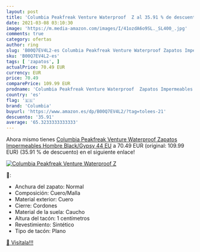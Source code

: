 ```yaml
---
layout: post
title: 'Columbia Peakfreak Venture Waterproof  Z al 35.91 % de descuento'
date: 2021-03-08 03:10:30
image: 'https://m.media-amazon.com/images/I/41ozdA6o9SL._SL400_.jpg'
comments: true
category: ofertas
author: ring
slug: 'B00Q7EV4L2-es Columbia Peakfreak Venture Waterproof Zapatos Impermeables...'
sku: 'B00Q7EV4L2-es'
tags: [ 'zapatos', ]
actualPrice: 70.49 EUR
currency: EUR
price: 70.49
comparePrice: 109.99 EUR
prodname: 'Columbia Peakfreak Venture Waterproof  Zapatos Impermeables Hombre  Black/Gypsy  44 EU'
country: 'es'
flag: '🇪🇸'
brand: 'Columbia'
buyurl: 'https://www.amazon.es/dp/B00Q7EV4L2/?tag=tolees-21'
descuento: '35.91'
average: '65.3233333333333'
---
```


Ahora mismo tienes [Columbia Peakfreak Venture Waterproof  Zapatos Impermeables Hombre  Black/Gypsy  44 EU](https://www.amazon.es/dp/B00Q7EV4L2/?tag=tolees-21) a 70.49 EUR (original: 109.99 EUR) (35.91 %  de descuento) en el siguiente enlace!

[![Columbia Peakfreak Venture Waterproof  Z](https://m.media-amazon.com/images/I/41ozdA6o9SL._SL400_.jpg)](https://www.amazon.es/dp/B00Q7EV4L2/?tag=tolees-21)

🔎:

- Anchura del zapato: Normal
- Composición: Cuero/Malla
- Material exterior: Cuero
- Cierre: Cordones
- Material de la suela: Caucho
- Altura del tacón: 1 centímetros
- Revestimiento: Sintético
- Tipo de tacón: Plano

[🛒 Visítala!!!](https://www.amazon.es/dp/B00Q7EV4L2/?tag=tolees-21)
